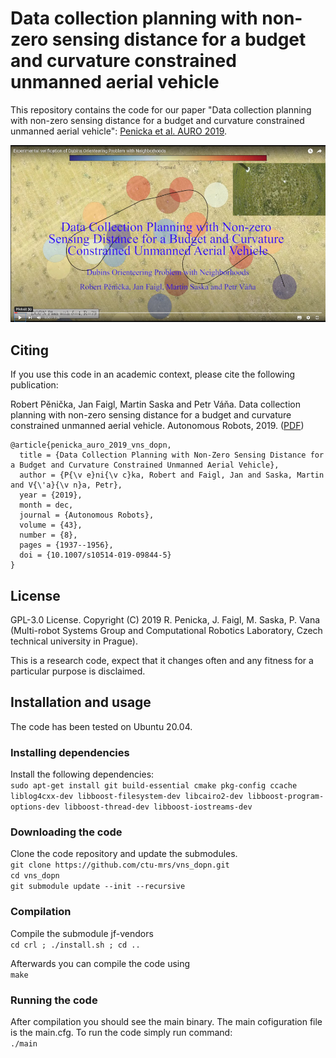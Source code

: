 # Data collection planning with non-zero sensing distance for a budget and curvature constrained unmanned aerial vehicle

This repository contains the code for our paper "Data collection planning with non-zero sensing distance for a budget and curvature constrained unmanned aerial vehicle": [Penicka et al. AURO 2019](http://mrs.felk.cvut.cz/data/papers/penicka_auro_2019_vns_dopn.pdf).

[![illustration](./etc/dopn_small.jpg)](https://youtu.be/zPXZahW33-w)

## Citing

If you use this code in an academic context, please cite the following publication:

Robert Pěnička, Jan Faigl, Martin Saska and Petr Váňa. Data collection planning with non-zero sensing distance for a budget and curvature constrained unmanned aerial vehicle. Autonomous Robots, 2019. ([PDF](http://mrs.felk.cvut.cz/data/papers/penicka_auro_2019_vns_dopn.pdf))

```
@article{penicka_auro_2019_vns_dopn,
  title = {Data Collection Planning with Non-Zero Sensing Distance for a Budget and Curvature Constrained Unmanned Aerial Vehicle},
  author = {P{\v e}ni{\v c}ka, Robert and Faigl, Jan and Saska, Martin and V{\'a}{\v n}a, Petr},
  year = {2019},
  month = dec,
  journal = {Autonomous Robots},
  volume = {43},
  number = {8},
  pages = {1937--1956},
  doi = {10.1007/s10514-019-09844-5}
}
```

## License

GPL-3.0 License. Copyright (C) 2019 R. Penicka, J. Faigl, M. Saska, P. Vana (Multi-robot Systems Group and Computational Robotics Laboratory, Czech technical university in Prague).

This is a research code, expect that it changes often and any fitness for a particular purpose is disclaimed.

## Installation and usage

The code has been tested on Ubuntu 20.04.

### Installing dependencies

Install the following dependencies:<br />
`sudo apt-get install git build-essential cmake pkg-config ccache liblog4cxx-dev libboost-filesystem-dev libcairo2-dev libboost-program-options-dev libboost-thread-dev libboost-iostreams-dev`<br />

### Downloading the code

Clone the code repository and update the submodules.<br />
`git clone https://github.com/ctu-mrs/vns_dopn.git`<br />
`cd vns_dopn`<br />
`git submodule update --init --recursive`

### Compilation

Compile the submodule jf-vendors<br />
`cd crl ; ./install.sh ; cd ..`<br />

Afterwards you can compile the code using<br />
`make`

### Running the code

After compilation you should see the main binary. The main cofiguration file is the main.cfg. To run the code simply run command:<br />
`./main`
